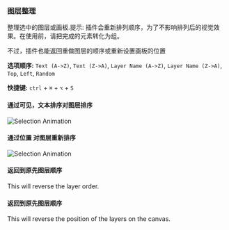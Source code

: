 ### 图层整理

整理选中的图层或画板.提示:
插件会重新排列顺序，为了不影响排列后的视觉效果。在使用前，请把完成的元素转化为组。

不过，插件也能返回重做图层的顺序或重新设置画板的位置

**选项顺序:** `Text (A->Z)`, `Text (Z->A)`, `Layer Name (A->Z)`, `Layer Name (Z->A)`, `Top`, `Left`, `Random`

**快捷键:** `ctrl` + `⌘` + `⌥` + `S`

#### 通过可见，文本排序对图层排序
![Selection Animation](https://dl.dropboxusercontent.com/u/974773/_keepalive/Style%20Inventory/Sorting.gif)

#### 通过位置 对图层重新排序
![Selection Animation](https://dl.dropboxusercontent.com/u/974773/_keepalive/Style%20Inventory/Sorting%20Layers%202.gif)

#### 返回到原先图层顺序
This will reverse the layer order.

#### 返回到原先图层顺序
This will reverse the position of the layers on the canvas.
